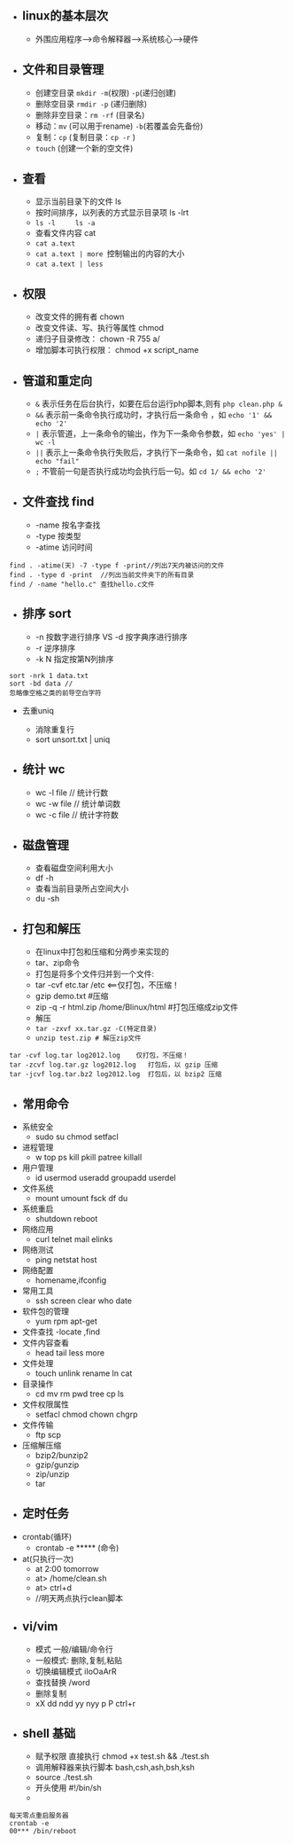 - linux的基本层次
    -
    - 外围应用程序-->命令解释器-->系统核心-->硬件
    
- 文件和目录管理
    - 
    - 创建空目录 `mkdir -m`(权限) `-p`(递归创建)
    - 删除空目录 `rmdir -p` (递归删除)
    - 删除非空目录：`rm -rf` (目录名)
    - 移动：`mv` (可以用于rename) `-b`(若覆盖会先备份)
    - 复制：`cp` (复制目录：`cp -r` )
    - `touch` (创建一个新的空文件)
- 查看
    - 
    - 显示当前目录下的文件 ls
    - 按时间排序，以列表的方式显示目录项 ls -lrt
    - `ls -l     ls -a`
    - 查看文件内容 cat
    - `cat a.text`
    - `cat a.text | more `控制输出的内容的大小
    - `cat a.text | less `
- 权限
    - 
    - 改变文件的拥有者 chown
    - 改变文件读、写、执行等属性 chmod
    - 递归子目录修改： chown -R 755 a/
    - 增加脚本可执行权限： chmod +x script_name
- 管道和重定向
    - 
    - `&`  表示任务在后台执行，如要在后台运行php脚本,则有  `php clean.php &`
    - `&&` 表示前一条命令执行成功时，才执行后一条命令 ，如 `echo '1' && echo '2'`
    - `|` 表示管道，上一条命令的输出，作为下一条命令参数，如 `echo 'yes' | wc -l`
    - `||` 表示上一条命令执行失败后，才执行下一条命令，如 `cat nofile || echo "fail"`
    - `;` 不管前一句是否执行成功均会执行后一句。如 `cd 1/ && echo '2'`

- 文件查找 find
    - 
    - -name 按名字查找
    - -type 按类型
    - -atime 访问时间
```
find . -atime(天) -7 -type f -print//列出7天内被访问的文件
find . -type d -print  //列出当前文件夹下的所有目录
find / -name "hello.c" 查找hello.c文件
```

- 排序 sort
    -    
    - -n 按数字进行排序 VS -d 按字典序进行排序
    - -r 逆序排序
    - -k N 指定按第N列排序
```
sort -nrk 1 data.txt
sort -bd data // 
忽略像空格之类的前导空白字符
```
- 去重uniq
    - 消除重复行
    - sort unsort.txt | uniq
- 统计 wc
    - 
    - wc -l file // 统计行数
    - wc -w file // 统计单词数
    - wc -c file // 统计字符数


- 磁盘管理
    - 
    - 查看磁盘空间利用大小
    - df -h 
    - 查看当前目录所占空间大小
    - du -sh
- 打包和解压
    -    
    - 在linux中打包和压缩和分两步来实现的
    - tar、zip命令
    - 打包是将多个文件归并到一个文件:
    - tar -cvf etc.tar /etc <==仅打包，不压缩！
    - gzip demo.txt #压缩
    - zip -q -r html.zip /home/Blinux/html #打包压缩成zip文件
    - 解压
    - `tar -zxvf xx.tar.gz -C(特定目录)`
    - `unzip test.zip # 解压zip文件`
```
tar -cvf log.tar log2012.log    仅打包，不压缩！ 
tar -zcvf log.tar.gz log2012.log   打包后，以 gzip 压缩 
tar -jcvf log.tar.bz2 log2012.log  打包后，以 bzip2 压缩 
```
- 常用命令
    -
- 系统安全
    - sudo su chmod setfacl
- 进程管理
    - w top ps kill pkill patree killall
- 用户管理
    - id usermod useradd groupadd userdel
- 文件系统
    -  mount umount fsck df du
- 系统重启
    - shutdown reboot
- 网络应用
    - curl telnet mail elinks
- 网络测试
    - ping netstat host
- 网络配置
    - homename,ifconfig
- 常用工具
    - ssh screen clear who date
- 软件包的管理
    - yum rpm apt-get
- 文件查找
    -locate ,find
- 文件内容查看
    - head tail less more
- 文件处理
    - touch unlink rename ln cat
- 目录操作
    - cd mv rm pwd tree cp ls
- 文件权限属性
    - setfacl chmod chown chgrp
- 文件传输
    - ftp scp
- 压缩解压缩
    - bzip2/bunzip2
    - gzip/gunzip
    - zip/unzip
    - tar
- 定时任务
    -
- crontab(循环)
    - crontab -e ***** (命令)
- at(只执行一次)
    - at 2:00 tomorrow
    - at> /home/clean.sh
    - at> ctrl+d
    - //明天两点执行clean脚本
- vi/vim
    -
    - 模式 一般/编辑/命令行
    - 一般模式: 删除,复制,粘贴
    - 切换编辑模式 iIoOaArR
    - 查找替换 /word 
    - 删除复制
    - xX dd ndd yy nyy p P ctrl+r
- shell 基础
    - 
    - 赋予权限 直接执行 chmod +x test.sh && ./test.sh
    -  调用解释器来执行脚本 bash,csh,ash,bsh,ksh
    - source ./test.sh
    - 开头使用 #!/bin/sh
    -  
```
每天零点重启服务器
crontab -e
00*** /bin/reboot
```